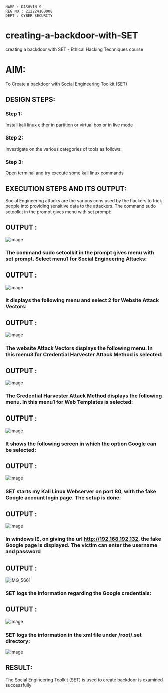 ```
NAME : DASHVIN S
REG NO : 212224100008
DEPT : CYBER SECURITY

```


# creating-a-backdoor-with-SET
creating a backdoor with SET - Ethical Hacking Techniques course

# AIM:
To Create a backdoor with Social Engineering Toolkit (SET)

## DESIGN STEPS:

### Step 1:

Install kali linux either in partition or virtual box or in live mode


### Step 2:

Investigate on the various categories of tools as follows:

### Step 3:

Open terminal and try execute some kali linux commands

## EXECUTION STEPS AND ITS OUTPUT:
Social Engineering attacks are the various cons used by the hackers to trick people into providing sensitive data to the attackers. 
The command sudo setoolkit in the prompt gives menu with set prompt:

## OUTPUT :

![image](https://github.com/user-attachments/assets/f2a4f3e3-faf6-4ec7-82a3-c0e25921d180)

### The command sudo setoolkit in the prompt gives menu with set prompt. Select menu1 for Social Engineering Attacks:

## OUTPUT :

![image](https://github.com/user-attachments/assets/400e321c-a51d-4802-b8b7-4818ed4b693d)


### It displays the following menu and select 2 for Website Attack Vectors:

## OUTPUT :


![image](https://github.com/user-attachments/assets/646de069-ff89-4ca5-9487-b9f39a6111f6)


### The website Attack Vectors displays the following menu. In this menu3 for Credential Harvester Attack Method is selected:

## OUTPUT :

![image](https://github.com/user-attachments/assets/607fd7db-d3cf-43c1-a933-59e342098c63)


### The Credential Harvester Attack Method displays the following menu. In this menu1 for Web Templates is selected:

## OUTPUT :
![image](https://github.com/user-attachments/assets/ab4148ce-d531-4616-8794-120e7a913bcf)


### It shows the following screen in which the option Google can be selected:

## OUTPUT :

![image](https://github.com/user-attachments/assets/ee3eb0e8-969f-4cb2-84d0-ec1e4deafab3)


### SET starts my Kali Linux Webserver on port 80, with the fake Google account login page. The setup is done:

## OUTPUT :

![image](https://github.com/user-attachments/assets/67ff7353-8ec2-4e77-a5af-fcefdf6da934)


### In windows IE, on giving the url http://192.168.192.132, the fake Google page is displayed. The victim can enter the username and password

## OUTPUT :

![IMG_5661](https://github.com/user-attachments/assets/7428dccb-34b6-4528-aba9-ff63bc15c197)




### SET logs the information regarding the Google credentials:
## OUTPUT :
![image](https://github.com/user-attachments/assets/a205b897-1451-46fa-96fb-370d66177549)

### SET logs the information in the xml file under /root/.set directory:

![image](https://github.com/user-attachments/assets/e4185655-a22b-4b48-bb6c-3276cfdc635f)


## RESULT:
The Social Engineering Toolkit (SET) is used to create backdoor is  examined successfully
